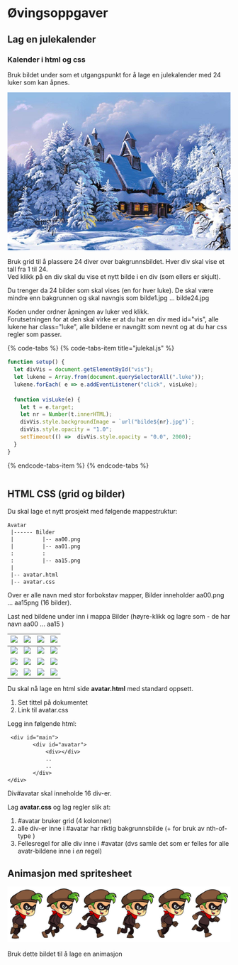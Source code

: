 # Øvingsoppgaver

## Lag en julekalender

### Kalender i html og css

Bruk bildet under som et utgangspunkt for å lage en julekalender med 24 luker som kan åpnes.

![Bakgrunn for en julekalender](../.gitbook/assets/julekalender.jpg)

Bruk grid til å plassere 24 diver over bakgrunnsbildet. Hver div skal vise et tall fra 1 til 24.  
Ved klikk på en div skal du vise et nytt bilde i en div \(som ellers er skjult\).

Du trenger da 24 bilder som skal vises \(en for hver luke\). De skal være mindre enn bakgrunnen og skal navngis som bilde1.jpg ... bilde24.jpg

Koden under ordner åpningen av luker ved klikk.  
Forutsetningen for at den skal virke er at du har en div med id="vis", alle lukene har class="luke", alle bildene er navngitt som nevnt og at du har css regler som passer.

{% code-tabs %}
{% code-tabs-item title="julekal.js" %}
```javascript
function setup() {
  let divVis = document.getElementById("vis");
  let lukene = Array.from(document.querySelectorAll(".luke"));
  lukene.forEach( e => e.addEventListener("click", visLuke);
  
  function visLuke(e) {
    let t = e.target;
    let nr = Number(t.innerHTML);
    divVis.style.backgroundImage = `url("bilde${nr}.jpg")`;
    divVis.style.opacity = "1.0";
    setTimeout(() =>  divVis.style.opacity = "0.0", 2000);
  }
}
```
{% endcode-tabs-item %}
{% endcode-tabs %}

```text

```

## **HTML CSS \(grid og bilder\)**

Du skal lage et nytt prosjekt med følgende mappestruktur:

```text
Avatar
 |------ Bilder
 |         |-- aa00.png
 |         |-- aa01.png 
 :         :    
 :         |-- aa15.png
 |
 |-- avatar.html           
 |-- avatar.css
```

Over er alle navn med stor forbokstav mapper, Bilder inneholder aa00.png ... aa15png \(16 bilder\).

Last ned bildene under inn i mappa Bilder \(høyre-klikk og lagre som - de har navn aa00 ... aa15 \)

| ![](https://audunhauge.gitbooks.io/it1-informasjonsteknologi1/content/assets/aa00.png) | ![](https://audunhauge.gitbooks.io/it1-informasjonsteknologi1/content/assets/aa01.png) | ![](https://audunhauge.gitbooks.io/it1-informasjonsteknologi1/content/assets/aa02.png) | ![](https://audunhauge.gitbooks.io/it1-informasjonsteknologi1/content/assets/aa03.png) |
| :--- | :--- | :--- | :--- |
| ![](https://audunhauge.gitbooks.io/it1-informasjonsteknologi1/content/assets/aa04.png) | ![](https://audunhauge.gitbooks.io/it1-informasjonsteknologi1/content/assets/aa05.png) | ![](https://audunhauge.gitbooks.io/it1-informasjonsteknologi1/content/assets/aa06.png) | ![](https://audunhauge.gitbooks.io/it1-informasjonsteknologi1/content/assets/aa07.png) |
| ![](https://audunhauge.gitbooks.io/it1-informasjonsteknologi1/content/assets/aa08.png) | ![](https://audunhauge.gitbooks.io/it1-informasjonsteknologi1/content/assets/aa09.png) | ![](https://audunhauge.gitbooks.io/it1-informasjonsteknologi1/content/assets/aa10.png) | ![](https://audunhauge.gitbooks.io/it1-informasjonsteknologi1/content/assets/aa11.png) |
| ![](https://audunhauge.gitbooks.io/it1-informasjonsteknologi1/content/assets/aa12.png) | ![](https://audunhauge.gitbooks.io/it1-informasjonsteknologi1/content/assets/aa13.png) | ![](https://audunhauge.gitbooks.io/it1-informasjonsteknologi1/content/assets/aa14.png) | ![](https://audunhauge.gitbooks.io/it1-informasjonsteknologi1/content/assets/aa15.png) |

Du skal nå lage en html side **avatar.html** med standard oppsett.

1. Set tittel på dokumentet
2. Link til avatar.css

Legg inn følgende html:

```text
 <div id="main">
        <div id="avatar">
            <div></div>
            ..
            ..
        </div>
</div>
```

Div\#avatar skal inneholde 16 div-er.

Lag **avatar.css** og lag regler slik at:

1. \#avatar bruker grid \(4 kolonner\)
2. alle div-er inne i \#avatar har riktig bakgrunnsbilde \(+ for bruk av nth-of-type \)
3. Fellesregel for alle div inne i \#avatar \(dvs samle det som er felles for alle avatr-bildene inne i _en_ regel\)

## Animasjon med spritesheet

![](../.gitbook/assets/image%20%284%29.png)

Bruk dette bildet til å lage en animasjon

